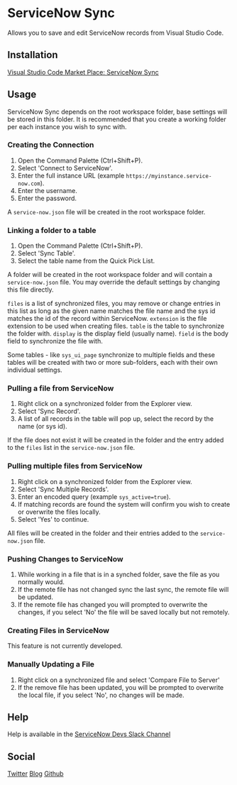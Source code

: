 # ServiceNow Sync

Allows you to save and edit ServiceNow records from Visual Studio Code.

## Installation

[Visual Studio Code Market Place: ServiceNow Sync](https://marketplace.visualstudio.com/items?itemName=anerrantprogrammer.servicenow-sync)

## Usage

ServiceNow Sync depends on the root workspace folder, base settings will be stored in this folder.  It is recommended that you create a working folder per each instance you wish to sync with.

### Creating the Connection

1. Open the Command Palette (Ctrl+Shift+P).
2. Select 'Connect to ServiceNow'.
3. Enter the full instance URL (example `https://myinstance.service-now.com`).
4. Enter the username.
5. Enter the password.

A `service-now.json` file will be created in the root workspace folder.

### Linking a folder to a table

1. Open the Command Palette (Ctrl+Shift+P).
2. Select 'Sync Table'.
3. Select the table name from the Quick Pick List.

A folder will be created in the root workspace folder and will contain a `service-now.json` file.  You may override the default settings by changing this file directly.

`files` is a list of synchronized files, you may remove or change entries in this list as long as the given name matches the file name and the sys id matches the id of the record within ServiceNow.
`extension` is the file extension to be used when creating files.
`table` is the table to synchronize the folder with.
`display` is the display field (usually name).
`field` is the body field to synchronize the file with.

Some tables - like `sys_ui_page` synchronize to multiple fields and these tables will be created with two or more sub-folders, each with their own individual settings.

### Pulling a file from ServiceNow

1. Right click on a synchronized folder from the Explorer view.
2. Select 'Sync Record'.
3. A list of all records in the table will pop up, select the record by the name (or sys id).

If the file does not exist it will be created in the folder and the entry added to the `files` list in the `service-now.json` file.

### Pulling multiple files from ServiceNow

1. Right click on a synchronized folder from the Explorer view.
2. Select 'Sync Multiple Records'.
3. Enter an encoded query (example `sys_active=true`).
4. If matching records are found the system will confirm you wish to create or overwrite the files locally.
5. Select 'Yes' to continue.

All files will be created in the folder and their entries added to the `service-now.json` file.

### Pushing Changes to ServiceNow

1. While working in a file that is in a synched folder, save the file as you normally would.
2. If the remote file has not changed sync the last sync, the remote file will be updated.
3. If the remote file has changed you will prompted to overwrite the changes, if you select 'No' the file will be saved locally but not remotely.


### Creating Files in ServiceNow

This feature is not currently developed.


### Manually Updating a File

1. Right click on a synchronized file and select 'Compare File to Server'
2. If the remove file has been updated, you will be prompted to overwrite the local file, if you select 'No', no changes will be made.


## Help

Help is available in the [ServiceNow Devs Slack Channel](https://sndevs.slack.com/messages)

## Social

[Twitter](https://twitter.com/sn_aug)
[Blog](http://anerrantprogrammer.com)
[Github](https://github.com/salcosta)